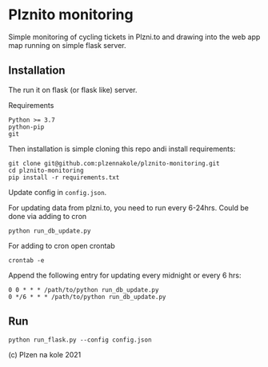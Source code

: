 #  Plznito monitoring

Simple monitoring of cycling tickets in Plzni.to and 
drawing into the web app map running on simple flask server. 

## Installation

The  run it on flask (or flask like) server. 

Requirements
```
Python >= 3.7
python-pip 
git
```

Then installation is simple cloning this repo andi install requirements:
```shell
git clone git@github.com:plzennakole/plznito-monitoring.git
cd plznito-monitoring
pip install -r requirements.txt
```

Update config in `config.json`.

For updating data from plzni.to, you need to run every 6-24hrs. Could be done via adding to cron
```shell
python run_db_update.py
```

For adding to cron open crontab
```shell
crontab -e
```

Append the following entry for updating every midnight or every 6 hrs:
```shell
0 0 * * * /path/to/python run_db_update.py
0 */6 * * * /path/to/python run_db_update.py
```

## Run
```shell
python run_flask.py --config config.json
```

(c) Plzen na kole 2021 
